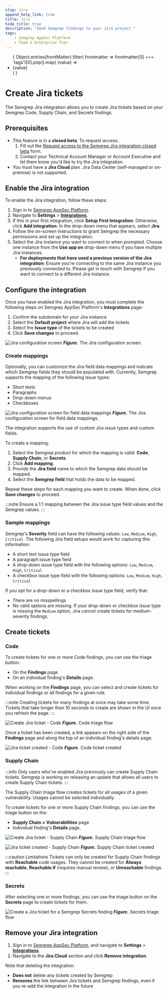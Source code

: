 ```yaml
---
slug: jira
append_help_link: true
title: Jira
hide_title: true
description: "Send Semgrep findings to your Jira project."
tags:
    - Semgrep AppSec Platform
    - Team & Enterprise Tier
---
```




<ul id="tag__badge-list">
{
Object.entries(frontMatter).filter(
    frontmatter => frontmatter[0] === 'tags')[0].pop().map(
    (value) => <li class='tag__badge-item'>{value}</li> )
}
</ul>

# Create Jira tickets

<!-- It's Jira, not JIRA :) -->

The Semgrep Jira integration allows you to create Jira tickets based on your Semgrep Code, Supply Chain, and Secrets findings.

## Prerequisites

* This feature is in a **closed beta**. To request access:
  1. Fill out the [Request access to the Semgrep Jira integration closed beta](https://get.semgrep.dev/Jira-asana-linear-private-beta.html) form.
  2. Contact your Technical Account Manager or Account Executive and let them know you'd like to try the Jira integration.
* You must have a **Jira Cloud** plan. Jira Data Center (self-managed or on-premise) is not supported.

## Enable the Jira integration

To enable the Jira integration, follow these steps:

1. Sign in to [Semgrep AppSec Platform](https://semgrep.dev/login).
2. Navigate to **Settings** > **[Integrations](https://semgrep.dev/orgs/-/settings/integrations)**.
3. If this is your first integration, click **Setup First Integration**. Otherwise, click **Add integration**. In the drop-down menu that appears, select **Jira**.
4. Follow the on-screen instructions to grant Semgrep the necessary permissions and set up the integration.
5. Select the Jira instance you want to connect to when prompted. Choose one instance from the **Use app on** drop-down menu if you have multiple Jira instances.
   * **For deployments that have used a previous version of the Jira integration**: Ensure you're connecting to the same Jira instance you previously connected to. Please get in touch with Semgrep if you want to connect to a different Jira instance.

## Configure the integration

Once you have enabled the Jira integration, you must complete the following steps on Semgrep AppSec Platform's **Integrations** page:

1. Confirm the subdomain for your Jira instance
2. Select the **Default project** where Jira will add the tickets
3. Select the **Issue type** of the tickets to be created
4. Click **Save changes** to proceed.

![Jira configuration screen](/img/jira-subdomain.png)
**_Figure._** The Jira configuration screen.

### Create mappings

Optionally, you can customize the Jira field data mappings and indicate which Semgrep fields they should be populated with. Currently, Semgrep supports the mapping of the following issue types:

* Short texts
* Paragraphs
* Drop-down menus
* Checkboxes

![Jira configuration screen for field data mappings](/img/jira-configure-defaults.png)
**_Figure._** The Jira configuration screen for field data mappings.

The integration supports the use of custom Jira issue types and custom fields.

To create a mapping:

1. Select the Semgrep product for which the mapping is valid: **Code**, **Supply Chain**, or **Secrets**.
1. Click **Add mapping**.
1. Provide the **Jira field** name to which the Semgrep data should be mapped.
1. Select the **Semgrep field** that holds the data to be mapped.

Repeat these steps for each mapping you want to create. When done, click **Save changes** to proceed.

:::note
Ensure a 1:1 mapping between the Jira issue type field values and the Semgrep values.
:::

### Sample mappings

Semgrep's **Severity** field can have the following values: `Low`, `Medium`, `High`, `Critical`. The following Jira field setups would work for capturing this information:

* A short text issue type field
* A paragraph issue type field
* A drop-down issue type field with the following options: `Low`, `Medium`, `High`, `Critical`
* A checkbox issue type field with the following options: `Low`, `Medium`, `High`, `Critical`

If you opt for a drop-down or a checkbox issue type field, verify that:

* There are no misspellings
* No valid options are missing. If your drop-down or checkbox issue type is missing the `Medium` option, Jira cannot create tickets for medium-severity findings.

## Create tickets

### Code

To create tickets for one or more Code findings, you can use the triage button:

* On the **Findings** page
* On an individual finding's **Details** page.

When working on the **Findings** page, you can select and create tickets for individual findings or all findings for a given rule.

:::note
Creating tickets for many findings at once may take some time. Tickets that take longer than 10 seconds to create are shown in the UI once you refresh the page.
:::

![Create Jira ticket - Code](/img/jira-code-findings.png)
***Figure.*** Code triage flow

Once a ticket has been created, a link appears on the right side of the **Findings** page and along the top of an individual finding's details page.

![Jira ticket created - Code](/img/jira-code-ticketed.png)
***Figure.*** Code ticket created

### Supply Chain

:::info
Only users who’ve enabled Jira previously can create Supply Chain tickets. Semgrep is working on releasing an update that allows all users to create Supply Chain tickets.
:::

The Supply Chain triage flow creates tickets for all usages of a given vulnerability. Usages cannot be selected individually.

To create tickets for one or more Supply Chain findings, you can use the triage button on the:

* **Supply Chain > Vulnerabilities** page
* Individual finding's **Details** page.

![Create Jira ticket - Supply Chain](/img/jira-ssc-findings.png)
***Figure*.** Supply Chain triage flow

![Jira ticket created - Supply Chain](/img/jira-ssc-ticketed.png)
***Figure*.** Supply Chain ticket created

:::caution Limitations
Tickets can only be created for Supply Chain findings with **Reachable** code usages. They cannot be created for **Always reachable**, **Reachable if** (requires manual review), or **Unreachable** findings.
:::

### Secrets

After selecting one or more findings, you can use the triage button on the **Secrets** page to create tickets for them.

![Create a Jira ticket for a Semgrep Secrets finding](/img/secrets-jira.png)
***Figure*.** Secrets triage flow

## Remove your Jira integration

1. Sign in to [Semgrep AppSec Platform](https://semgrep.dev/login), and navigate to **Settings** > **[Integrations](https://semgrep.dev/orgs/-/settings/integrations)**.
2. Navigate to the **Jira Cloud** section and click **Remove integration**.

Note that deleting the integration:

* **Does not** delete any tickets created by Semgrep
* **Removes** the link between Jira tickets and Semgrep findings, even if you re-add the integration in the future
